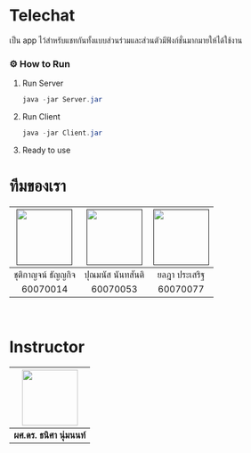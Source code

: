 # Telechat
เป็น app ไว้สำหรับแชทกันทั้งแบบส่วนร่วมและส่วนตัวมีฟังก์ชั่นมากมายให้ได้ใช้งาน
### ⚙️ How to Run
1. Run Server
    ```java
    java -jar Server.jar
    ```
2. Run Client
    ```java
    java -jar Client.jar
    ```
3. Ready to use

# ทีมของเรา

| <a href=""><img src="https://scontent.fbkk22-2.fna.fbcdn.net/v/t31.0-8/29665569_2086276061414786_8767539524051869189_o.jpg?_nc_cat=102&_nc_ht=scontent.fbkk22-2.fna&oh=dbc75493f990321efcf7091d3106e747&oe=5CA6D542" width="100px"></a> | <a href=""><img src="https://scontent.fbkk22-2.fna.fbcdn.net/v/t1.0-9/42980366_491786471326642_6314374413642891264_o.jpg?_nc_cat=106&_nc_ht=scontent.fbkk22-2.fna&oh=4cc5224685ff5004a385a07540391948&oe=5C9B936C" width="100px"></a> | <a href=""><img src="https://scontent.fbkk22-2.fna.fbcdn.net/v/t1.0-9/46479996_2762452633780221_1544547622067372032_n.jpg?_nc_cat=107&_nc_ht=scontent.fbkk22-2.fna&oh=00b17c7c36b3c91d2d1088bd107153ae&oe=5CD66640" width="100px"></a> |
| :---------------------------------------------------------: | :-----------------------------------------------------------: | :-------------------------------------------------------: |
|                   ชุติกาญจน์ ธัญญกิจ                     |                    ปุณมนัส นันทสันติ                    |                     ยลฎา ประเสริฐ                      |
|                          60070014                           |                           60070053                            |                         60070077                          |

<br>

# Instructor

|<img src="http://www.it.kmitl.ac.th/system/files/personnel_pics/100510_Thanisa.png?1273551079"  width="100">|
|:-:|
| **ผศ.ดร. ธนิศา นุ่มนนท์** |

